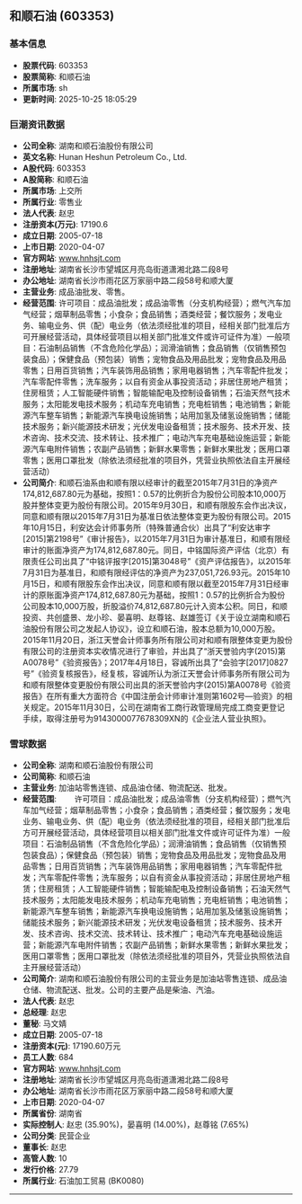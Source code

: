 ## 和顺石油 (603353)

### 基本信息

- **股票代码**: 603353
- **股票简称**: 和顺石油
- **所属市场**: sh
- **更新时间**: 2025-10-25 18:05:29

### 巨潮资讯数据

- **公司全称**: 湖南和顺石油股份有限公司
- **英文名称**: Hunan Heshun Petroleum Co., Ltd.
- **A股代码**: 603353
- **A股简称**: 和顺石油
- **所属市场**: 上交所
- **所属行业**: 零售业
- **法人代表**: 赵忠
- **注册资本(万元)**: 17190.6
- **成立日期**: 2005-07-18
- **上市日期**: 2020-04-07
- **官方网站**: www.hnhsjt.com
- **注册地址**: 湖南省长沙市望城区月亮岛街道潇湘北路二段8号
- **办公地址**: 湖南省长沙市雨花区万家丽中路二段58号和顺大厦
- **主营业务**: 成品油批发、零售。
- **经营范围**: 许可项目：成品油批发；成品油零售（分支机构经营）；燃气汽车加气经营；烟草制品零售；小食杂；食品销售；酒类经营；餐饮服务；发电业务、输电业务、供（配）电业务（依法须经批准的项目，经相关部门批准后方可开展经营活动，具体经营项目以相关部门批准文件或许可证件为准）一般项目：石油制品销售（不含危险化学品）；润滑油销售；食品销售（仅销售预包装食品）；保健食品（预包装）销售；宠物食品及用品批发；宠物食品及用品零售；日用百货销售；汽车装饰用品销售；家用电器销售；汽车零配件批发；汽车零配件零售；洗车服务；以自有资金从事投资活动；非居住房地产租赁；住房租赁；人工智能硬件销售；智能输配电及控制设备销售；石油天然气技术服务；太阳能发电技术服务；机动车充电销售；充电桩销售；电池销售；新能源汽车整车销售；新能源汽车换电设施销售；站用加氢及储氢设施销售；储能技术服务；新兴能源技术研发；光伏发电设备租赁；技术服务、技术开发、技术咨询、技术交流、技术转让、技术推广；电动汽车充电基础设施运营；新能源汽车电附件销售；农副产品销售；新鲜水果零售；新鲜水果批发；医用口罩零售；医用口罩批发（除依法须经批准的项目外，凭营业执照依法自主开展经营活动）
- **公司简介**: 和顺石油系由和顺有限以经审计的截至2015年7月31日的净资产174,812,687.80元为基础，按照1：0.57的比例折合为股份公司股本10,000万股并整体变更为股份有限公司。2015年9月30日，和顺有限股东会作出决议，同意和顺有限以2015年7月31日为基准日依法整体变更为股份有限公司。2015年10月15日，利安达会计师事务所（特殊普通合伙）出具了“利安达审字[2015]第2198号”《审计报告》，以2015年7月31日为审计基准日，和顺有限经审计的账面净资产为174,812,687.80元。同日，中铭国际资产评估（北京）有限责任公司出具了“中铭评报字[2015]第3048号”《资产评估报告》，以2015年7月31日为基准日，和顺有限经评估的净资产为237,051,726.93元。2015年10月15日，和顺有限股东会作出决议，同意和顺有限以截至2015年7月31日经审计的原账面净资产174,812,687.80元为基础，按照1：0.57的比例折合为股份公司股本10,000万股，折股溢价74,812,687.80元计入资本公积。同日，和顺投资、共创盛景、龙小珍、晏喜明、赵尊铭、赵雄签订《关于设立湖南和顺石油股份有限公司之发起人协议》，设立和顺石油，股本总额为10,000万股。2015年11月20日，浙江天誉会计师事务所有限公司对和顺有限整体变更为股份有限公司的注册资本实收情况进行了审验，并出具了“浙天誉验内字(2015)第A0078号”《验资报告》；2017年4月18日，容诚所出具了“会验字[2017]0827号”《验资复核报告》，经复核，容诚所认为浙江天誉会计师事务所有限公司为和顺有限整体变更股份有限公司出具的浙天誉验内字(2015)第A0078号《验资报告》在所有重大方面符合《中国注册会计师审计准则第1602号—验资》的相关规定。2015年11月30日，公司在湖南省工商行政管理局完成工商变更登记手续，取得注册号为9143000077678309XN的《企业法人营业执照》。

### 雪球数据

- **公司全称**: 湖南和顺石油股份有限公司
- **公司简称**: 和顺石油
- **主营业务**: 加油站零售连锁、成品油仓储、物流配送、批发。
- **经营范围**: 　　许可项目：成品油批发；成品油零售（分支机构经营）；燃气汽车加气经营；烟草制品零售；小食杂；食品销售；酒类经营；餐饮服务；发电业务、输电业务、供（配）电业务（依法须经批准的项目，经相关部门批准后方可开展经营活动，具体经营项目以相关部门批准文件或许可证件为准）一般项目：石油制品销售（不含危险化学品）；润滑油销售；食品销售（仅销售预包装食品）；保健食品（预包装）销售；宠物食品及用品批发；宠物食品及用品零售；日用百货销售；汽车装饰用品销售；家用电器销售；汽车零配件批发；汽车零配件零售；洗车服务；以自有资金从事投资活动；非居住房地产租赁；住房租赁；人工智能硬件销售；智能输配电及控制设备销售；石油天然气技术服务；太阳能发电技术服务；机动车充电销售；充电桩销售；电池销售；新能源汽车整车销售；新能源汽车换电设施销售；站用加氢及储氢设施销售；储能技术服务；新兴能源技术研发；光伏发电设备租赁；技术服务、技术开发、技术咨询、技术交流、技术转让、技术推广；电动汽车充电基础设施运营；新能源汽车电附件销售；农副产品销售；新鲜水果零售；新鲜水果批发；医用口罩零售；医用口罩批发（除依法须经批准的项目外，凭营业执照依法自主开展经营活动）
- **公司简介**: 湖南和顺石油股份有限公司的主营业务是加油站零售连锁、成品油仓储、物流配送、批发。公司的主要产品是柴油、汽油。
- **法人代表**: 赵忠
- **总经理**: 赵忠
- **董秘**: 马文婧
- **成立日期**: 2005-07-18
- **注册资本(元)**: 17190.60万元
- **员工人数**: 684
- **官方网站**: www.hnhsjt.com
- **注册地址**: 湖南省长沙市望城区月亮岛街道潇湘北路二段8号
- **办公地址**: 湖南省长沙市雨花区万家丽中路二段58号和顺大厦
- **上市日期**: 2020-04-07
- **所属省份**: 湖南省
- **实际控制人**: 赵忠 (35.90%)，晏喜明 (14.00%)，赵尊铭 (7.65%)
- **公司分类**: 民营企业
- **董事长**: 赵忠
- **高管人数**: 10
- **发行价格**: 27.79
- **所属行业**: 石油加工贸易 (BK0080)

---